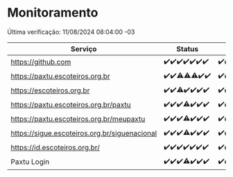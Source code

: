 # Monitoramento

Última verificação: 11/08/2024 08:04:00 -03

|Serviço|Status|Últimas 24h|
|---|---|---|
|https://github.com|<span title="2024-08-04: OK=23">✔️</span><span title="2024-08-05: OK=24">✔️</span><span title="2024-08-06: OK=24">✔️</span><span title="2024-08-07: OK=24">✔️</span><span title="2024-08-08: OK=24">✔️</span><span title="2024-08-09: OK=24">✔️</span><span title="2024-08-10: OK=11">✔️</span>|<span title="10/08/2024 08:05:00 -03 : 200">✔️</span><span title="10/08/2024 09:12:00 -03 : 200">✔️</span><span title="10/08/2024 10:09:00 -03 : 200">✔️</span><span title="10/08/2024 11:06:00 -03 : 200">✔️</span><span title="10/08/2024 12:06:00 -03 : 200">✔️</span><span title="10/08/2024 13:08:00 -03 : 200">✔️</span><span title="10/08/2024 14:04:00 -03 : 200">✔️</span><span title="10/08/2024 15:08:00 -03 : 200">✔️</span><span title="10/08/2024 16:04:00 -03 : 200">✔️</span><span title="10/08/2024 17:07:00 -03 : 200">✔️</span><span title="10/08/2024 18:07:00 -03 : 200">✔️</span><span title="10/08/2024 19:07:00 -03 : 200">✔️</span><span title="10/08/2024 20:07:00 -03 : 200">✔️</span><span title="10/08/2024 21:39:00 -03 : 200">✔️</span><span title="10/08/2024 23:04:00 -03 : 200">✔️</span><span title="11/08/2024 00:07:00 -03 : 200">✔️</span><span title="11/08/2024 01:09:00 -03 : 200">✔️</span><span title="11/08/2024 02:07:00 -03 : 200">✔️</span><span title="11/08/2024 03:10:00 -03 : 200">✔️</span><span title="11/08/2024 04:06:00 -03 : 200">✔️</span><span title="11/08/2024 05:09:00 -03 : 200">✔️</span><span title="11/08/2024 06:07:00 -03 : 200">✔️</span><span title="11/08/2024 07:07:00 -03 : 200">✔️</span><span title="11/08/2024 08:04:00 -03 : 200">✔️</span>|
|https://paxtu.escoteiros.org.br|<span title="2024-08-04: OK=23">✔️</span><span title="2024-08-05: OK=24">✔️</span><span title="2024-08-06: OK=23, Falhas=1">⚠️</span><span title="2024-08-07: OK=23, Falhas=1">⚠️</span><span title="2024-08-08: OK=23, Falhas=1">⚠️</span><span title="2024-08-09: OK=24">✔️</span><span title="2024-08-10: OK=11">✔️</span>|<span title="10/08/2024 08:05:00 -03 : 200">✔️</span><span title="10/08/2024 09:12:00 -03 : 200">✔️</span><span title="10/08/2024 10:09:00 -03 : 200">✔️</span><span title="10/08/2024 11:06:00 -03 : 200">✔️</span><span title="10/08/2024 12:06:00 -03 : 200">✔️</span><span title="10/08/2024 13:08:00 -03 : 200">✔️</span><span title="10/08/2024 14:04:00 -03 : 200">✔️</span><span title="10/08/2024 15:08:00 -03 : 200">✔️</span><span title="10/08/2024 16:04:00 -03 : 200">✔️</span><span title="10/08/2024 17:07:00 -03 : 200">✔️</span><span title="10/08/2024 18:07:00 -03 : 200">✔️</span><span title="10/08/2024 19:07:00 -03 : 200">✔️</span><span title="10/08/2024 20:07:00 -03 : 200">✔️</span><span title="10/08/2024 21:39:00 -03 : 200">✔️</span><span title="10/08/2024 23:04:00 -03 : 0">❌</span><span title="11/08/2024 00:07:00 -03 : 200">✔️</span><span title="11/08/2024 01:09:00 -03 : 200">✔️</span><span title="11/08/2024 02:07:00 -03 : 200">✔️</span><span title="11/08/2024 03:10:00 -03 : 200">✔️</span><span title="11/08/2024 04:06:00 -03 : 200">✔️</span><span title="11/08/2024 05:09:00 -03 : 200">✔️</span><span title="11/08/2024 06:07:00 -03 : 200">✔️</span><span title="11/08/2024 07:07:00 -03 : 200">✔️</span><span title="11/08/2024 08:04:00 -03 : 200">✔️</span>|
|https://escoteiros.org.br|<span title="2024-08-04: OK=23">✔️</span><span title="2024-08-05: OK=24">✔️</span><span title="2024-08-06: OK=23, Falhas=1">⚠️</span><span title="2024-08-07: OK=24">✔️</span><span title="2024-08-08: OK=24">✔️</span><span title="2024-08-09: OK=24">✔️</span><span title="2024-08-10: OK=11">✔️</span>|<span title="10/08/2024 08:05:00 -03 : 200">✔️</span><span title="10/08/2024 09:12:00 -03 : 200">✔️</span><span title="10/08/2024 10:09:00 -03 : 200">✔️</span><span title="10/08/2024 11:06:00 -03 : 200">✔️</span><span title="10/08/2024 12:06:00 -03 : 200">✔️</span><span title="10/08/2024 13:08:00 -03 : 200">✔️</span><span title="10/08/2024 14:04:00 -03 : 200">✔️</span><span title="10/08/2024 15:08:00 -03 : 200">✔️</span><span title="10/08/2024 16:04:00 -03 : 200">✔️</span><span title="10/08/2024 17:07:00 -03 : 200">✔️</span><span title="10/08/2024 18:07:00 -03 : 200">✔️</span><span title="10/08/2024 19:07:00 -03 : 200">✔️</span><span title="10/08/2024 20:07:00 -03 : 200">✔️</span><span title="10/08/2024 21:39:00 -03 : 200">✔️</span><span title="10/08/2024 23:04:00 -03 : 200">✔️</span><span title="11/08/2024 00:07:00 -03 : 200">✔️</span><span title="11/08/2024 01:09:00 -03 : 200">✔️</span><span title="11/08/2024 02:07:00 -03 : 200">✔️</span><span title="11/08/2024 03:10:00 -03 : 200">✔️</span><span title="11/08/2024 04:06:00 -03 : 200">✔️</span><span title="11/08/2024 05:09:00 -03 : 200">✔️</span><span title="11/08/2024 06:07:00 -03 : 200">✔️</span><span title="11/08/2024 07:07:00 -03 : 200">✔️</span><span title="11/08/2024 08:04:00 -03 : 200">✔️</span>|
|https://paxtu.escoteiros.org.br/paxtu|<span title="2024-08-04: OK=23">✔️</span><span title="2024-08-05: OK=24">✔️</span><span title="2024-08-06: OK=24">✔️</span><span title="2024-08-07: OK=23, Falhas=1">⚠️</span><span title="2024-08-08: OK=24">✔️</span><span title="2024-08-09: OK=24">✔️</span><span title="2024-08-10: OK=11">✔️</span>|<span title="10/08/2024 08:05:00 -03 : 200">✔️</span><span title="10/08/2024 09:12:00 -03 : 200">✔️</span><span title="10/08/2024 10:09:00 -03 : 200">✔️</span><span title="10/08/2024 11:06:00 -03 : 200">✔️</span><span title="10/08/2024 12:06:00 -03 : 200">✔️</span><span title="10/08/2024 13:08:00 -03 : 200">✔️</span><span title="10/08/2024 14:04:00 -03 : 200">✔️</span><span title="10/08/2024 15:08:00 -03 : 200">✔️</span><span title="10/08/2024 16:04:00 -03 : 200">✔️</span><span title="10/08/2024 17:07:00 -03 : 200">✔️</span><span title="10/08/2024 18:07:00 -03 : 200">✔️</span><span title="10/08/2024 19:07:00 -03 : 200">✔️</span><span title="10/08/2024 20:07:00 -03 : 200">✔️</span><span title="10/08/2024 21:39:00 -03 : 200">✔️</span><span title="10/08/2024 23:04:00 -03 : 0">❌</span><span title="11/08/2024 00:08:00 -03 : 200">✔️</span><span title="11/08/2024 01:09:00 -03 : 200">✔️</span><span title="11/08/2024 02:07:00 -03 : 200">✔️</span><span title="11/08/2024 03:10:00 -03 : 200">✔️</span><span title="11/08/2024 04:06:00 -03 : 200">✔️</span><span title="11/08/2024 05:09:00 -03 : 200">✔️</span><span title="11/08/2024 06:07:00 -03 : 200">✔️</span><span title="11/08/2024 07:07:00 -03 : 200">✔️</span><span title="11/08/2024 08:04:00 -03 : 200">✔️</span>|
|https://paxtu.escoteiros.org.br/meupaxtu|<span title="2024-08-04: OK=23">✔️</span><span title="2024-08-05: OK=24">✔️</span><span title="2024-08-06: OK=24">✔️</span><span title="2024-08-07: OK=23, Falhas=1">⚠️</span><span title="2024-08-08: OK=24">✔️</span><span title="2024-08-09: OK=24">✔️</span><span title="2024-08-10: OK=11">✔️</span>|<span title="10/08/2024 08:05:00 -03 : 200">✔️</span><span title="10/08/2024 09:12:00 -03 : 200">✔️</span><span title="10/08/2024 10:09:00 -03 : 200">✔️</span><span title="10/08/2024 11:06:00 -03 : 200">✔️</span><span title="10/08/2024 12:06:00 -03 : 200">✔️</span><span title="10/08/2024 13:08:00 -03 : 200">✔️</span><span title="10/08/2024 14:04:00 -03 : 200">✔️</span><span title="10/08/2024 15:08:00 -03 : 200">✔️</span><span title="10/08/2024 16:04:00 -03 : 200">✔️</span><span title="10/08/2024 17:07:00 -03 : 200">✔️</span><span title="10/08/2024 18:07:00 -03 : 200">✔️</span><span title="10/08/2024 19:07:00 -03 : 200">✔️</span><span title="10/08/2024 20:07:00 -03 : 200">✔️</span><span title="10/08/2024 21:39:00 -03 : 200">✔️</span><span title="10/08/2024 23:04:00 -03 : 0">❌</span><span title="11/08/2024 00:08:00 -03 : 200">✔️</span><span title="11/08/2024 01:09:00 -03 : 200">✔️</span><span title="11/08/2024 02:07:00 -03 : 200">✔️</span><span title="11/08/2024 03:10:00 -03 : 200">✔️</span><span title="11/08/2024 04:06:00 -03 : 200">✔️</span><span title="11/08/2024 05:09:00 -03 : 200">✔️</span><span title="11/08/2024 06:07:00 -03 : 200">✔️</span><span title="11/08/2024 07:07:00 -03 : 200">✔️</span><span title="11/08/2024 08:04:00 -03 : 200">✔️</span>|
|https://sigue.escoteiros.org.br/siguenacional|<span title="2024-08-04: OK=23">✔️</span><span title="2024-08-05: OK=24">✔️</span><span title="2024-08-06: OK=24">✔️</span><span title="2024-08-07: OK=23, Falhas=1">⚠️</span><span title="2024-08-08: OK=24">✔️</span><span title="2024-08-09: OK=24">✔️</span><span title="2024-08-10: OK=11">✔️</span>|<span title="10/08/2024 08:05:00 -03 : 200">✔️</span><span title="10/08/2024 09:12:00 -03 : 200">✔️</span><span title="10/08/2024 10:09:00 -03 : 200">✔️</span><span title="10/08/2024 11:06:00 -03 : 200">✔️</span><span title="10/08/2024 12:06:00 -03 : 200">✔️</span><span title="10/08/2024 13:08:00 -03 : 200">✔️</span><span title="10/08/2024 14:04:00 -03 : 200">✔️</span><span title="10/08/2024 15:08:00 -03 : 200">✔️</span><span title="10/08/2024 16:04:00 -03 : 200">✔️</span><span title="10/08/2024 17:07:00 -03 : 200">✔️</span><span title="10/08/2024 18:07:00 -03 : 200">✔️</span><span title="10/08/2024 19:07:00 -03 : 200">✔️</span><span title="10/08/2024 20:07:00 -03 : 200">✔️</span><span title="10/08/2024 21:39:00 -03 : 200">✔️</span><span title="10/08/2024 23:04:00 -03 : 0">❌</span><span title="11/08/2024 00:08:00 -03 : 200">✔️</span><span title="11/08/2024 01:09:00 -03 : 200">✔️</span><span title="11/08/2024 02:07:00 -03 : 200">✔️</span><span title="11/08/2024 03:10:00 -03 : 200">✔️</span><span title="11/08/2024 04:06:00 -03 : 200">✔️</span><span title="11/08/2024 05:09:00 -03 : 200">✔️</span><span title="11/08/2024 06:07:00 -03 : 200">✔️</span><span title="11/08/2024 07:07:00 -03 : 200">✔️</span><span title="11/08/2024 08:04:00 -03 : 200">✔️</span>|
|https://id.escoteiros.org.br/|<span title="2024-08-04: OK=23">✔️</span><span title="2024-08-05: OK=24">✔️</span><span title="2024-08-06: OK=24">✔️</span><span title="2024-08-07: OK=24">✔️</span><span title="2024-08-08: OK=24">✔️</span><span title="2024-08-09: OK=24">✔️</span><span title="2024-08-10: OK=11">✔️</span>|<span title="10/08/2024 08:05:00 -03 : 200">✔️</span><span title="10/08/2024 09:12:00 -03 : 200">✔️</span><span title="10/08/2024 10:09:00 -03 : 200">✔️</span><span title="10/08/2024 11:06:00 -03 : 200">✔️</span><span title="10/08/2024 12:06:00 -03 : 200">✔️</span><span title="10/08/2024 13:08:00 -03 : 200">✔️</span><span title="10/08/2024 14:04:00 -03 : 200">✔️</span><span title="10/08/2024 15:08:00 -03 : 200">✔️</span><span title="10/08/2024 16:04:00 -03 : 200">✔️</span><span title="10/08/2024 17:07:00 -03 : 200">✔️</span><span title="10/08/2024 18:07:00 -03 : 200">✔️</span><span title="10/08/2024 19:07:00 -03 : 200">✔️</span><span title="10/08/2024 20:07:00 -03 : 200">✔️</span><span title="10/08/2024 21:39:00 -03 : 200">✔️</span><span title="10/08/2024 23:05:00 -03 : 200">✔️</span><span title="11/08/2024 00:08:00 -03 : 200">✔️</span><span title="11/08/2024 01:09:00 -03 : 200">✔️</span><span title="11/08/2024 02:07:00 -03 : 200">✔️</span><span title="11/08/2024 03:10:00 -03 : 200">✔️</span><span title="11/08/2024 04:06:00 -03 : 200">✔️</span><span title="11/08/2024 05:09:00 -03 : 200">✔️</span><span title="11/08/2024 06:07:00 -03 : 200">✔️</span><span title="11/08/2024 07:07:00 -03 : 200">✔️</span><span title="11/08/2024 08:04:00 -03 : 200">✔️</span>|
|Paxtu Login|<span title="2024-08-04: OK=23">✔️</span><span title="2024-08-05: OK=24">✔️</span><span title="2024-08-06: OK=24">✔️</span><span title="2024-08-07: OK=23, Falhas=1">⚠️</span><span title="2024-08-08: OK=24">✔️</span><span title="2024-08-09: OK=24">✔️</span><span title="2024-08-10: OK=11">✔️</span>|<span title="10/08/2024 08:05:00 -03 : 200">✔️</span><span title="10/08/2024 09:12:00 -03 : 200">✔️</span><span title="10/08/2024 10:09:00 -03 : 200">✔️</span><span title="10/08/2024 11:06:00 -03 : 200">✔️</span><span title="10/08/2024 12:06:00 -03 : 200">✔️</span><span title="10/08/2024 13:08:00 -03 : 200">✔️</span><span title="10/08/2024 14:04:00 -03 : 200">✔️</span><span title="10/08/2024 15:08:00 -03 : 200">✔️</span><span title="10/08/2024 16:04:00 -03 : 200">✔️</span><span title="10/08/2024 17:07:00 -03 : 200">✔️</span><span title="10/08/2024 18:07:00 -03 : 200">✔️</span><span title="10/08/2024 19:07:00 -03 : 200">✔️</span><span title="10/08/2024 20:07:00 -03 : 200">✔️</span><span title="10/08/2024 21:39:00 -03 : 200">✔️</span><span title="10/08/2024 23:05:00 -03 : 504">❌</span><span title="11/08/2024 00:08:00 -03 : 200">✔️</span><span title="11/08/2024 01:09:00 -03 : 200">✔️</span><span title="11/08/2024 02:07:00 -03 : 200">✔️</span><span title="11/08/2024 03:10:00 -03 : 200">✔️</span><span title="11/08/2024 04:06:00 -03 : 200">✔️</span><span title="11/08/2024 05:09:00 -03 : 200">✔️</span><span title="11/08/2024 06:07:00 -03 : 200">✔️</span><span title="11/08/2024 07:07:00 -03 : 200">✔️</span><span title="11/08/2024 08:04:00 -03 : 200">✔️</span>|
